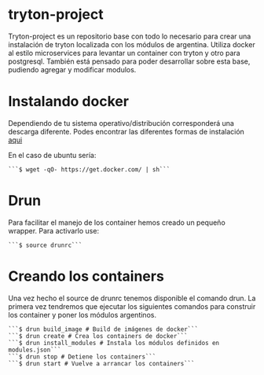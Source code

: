 # tryton-project

Tryton-project es un repositorio base con todo lo necesario para crear
una instalación de tryton localizada con los módulos de
argentina. Utiliza docker al estilo microservices para levantar un
container con tryton y otro para postgresql. También está pensado para
poder desarrollar sobre esta base, pudiendo agregar y modificar
modulos.

# Instalando docker

Dependiendo de tu sistema operativo/distribución corresponderá una descarga diferente.
Podes encontrar las diferentes formas de instalación
[aqui](http://docs.docker.com/installation)

En el caso de ubuntu sería:

    ```$ wget -qO- https://get.docker.com/ | sh```

# Drun

Para facilitar el manejo de los container hemos creado un pequeño
wrapper. Para activarlo use:

    ```$ source drunrc```

# Creando los containers

Una vez hecho el source de drunrc tenemos disponible el comando
drun. La primera vez tendremos que ejecutar los siguientes comandos
para construir los container y poner los módulos argentinos.

    ```$ drun build_image # Build de imágenes de docker```
    ```$ drun create # Crea los containers de docker```
    ```$ drun install_modules # Instala los módulos definidos en modules.json```
    ```$ drun stop # Detiene los containers```
    ```$ drun start # Vuelve a arrancar los containers```
